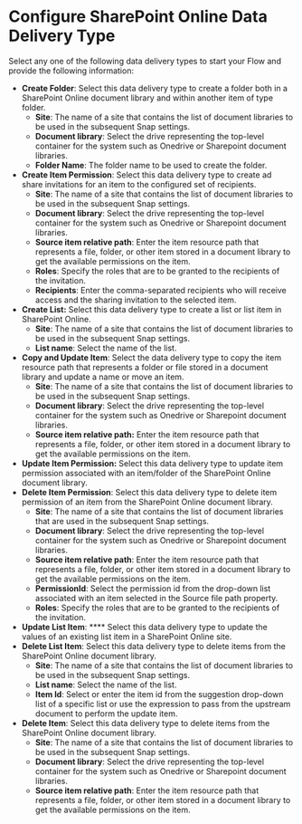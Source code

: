 # Configure SharePoint Online Data Delivery Type

Select any one of the following data delivery types to start your Flow and provide the following information:

* **Create Folder**: Select this data delivery type to create a folder both in a SharePoint Online document library and within another item of type folder.
  * **Site**: The name of a site that contains the list of document libraries to be used in the subsequent Snap settings.
  * **Document library**: Select the drive representing the top-level container for the system such as Onedrive or Sharepoint document libraries.
  * **Folder Name**: The folder name to be used to create the folder.
* **Create Item Permission**: Select this data delivery type to create ad share invitations for an item to the configured set of recipients.
  * **Site**: The name of a site that contains the list of document libraries to be used in the subsequent Snap settings.
  * **Document library**: Select the drive representing the top-level container for the system such as Onedrive or Sharepoint document libraries.
  * **Source item relative path**: Enter the item resource path that represents a file, folder, or other item stored in a document library to get the available permissions on the item.
  * **Roles**: Specify the roles that are to be granted to the recipients of the invitation.
  * **Recipients**: Enter the comma-separated recipients who will receive access and the sharing invitation to the selected item.&#x20;
* **Create List:** Select this data delivery type to create a list or list item in SharePoint Online.
  * **Site**: The name of a site that contains the list of document libraries to be used in the subsequent Snap settings.
  * **List name**: Select the name of the list.&#x20;
* **Copy and Update Item**: Select the data delivery type to copy the item resource path that represents a folder or file stored in a document library and update a name or move an item.
  * **Site**: The name of a site that contains the list of document libraries to be used in the subsequent Snap settings.
  * **Document library**: Select the drive representing the top-level container for the system such as Onedrive or Sharepoint document libraries.
  * **Source item relative path:** Enter the item resource path that represents a file, folder, or other item stored in a document library to get the available permissions on the item.
* **Update Item Permission:** Select this data delivery type to update item permission associated with an item/folder of the SharePoint Online document library.
* **Delete Item Permission**: Select this data delivery type to delete item permission of an item from the SharePoint Online document library.
  * **Site**: The name of a site that contains the list of document libraries that are used in the subsequent Snap settings.
  * **Document library**: Select the drive representing the top-level container for the system such as Onedrive or Sharepoint document libraries.
  * **Source item relative path**: Enter the item resource path that represents a file, folder, or other item stored in a document library to get the available permissions on the item.
  * **PermissionId**: Select the permission id from the drop-down list associated with an item selected in the Source file path property.
  * **Roles**: Specify the roles that are to be granted to the recipients of the invitation.
* **Update List Item**: **** Select this data delivery type to update the values of an existing list item in a SharePoint Online site.
* **Delete List Item**: Select this data delivery type to delete items from the SharePoint Online document library.
  * **Site**: The name of a site that contains the list of document libraries to be used in the subsequent Snap settings.
  * **List name**: Select the name of the list.&#x20;
  * **Item Id**: Select or enter the item id from the suggestion drop-down list of a specific list or use the expression to pass from the upstream document to perform the update item.
* **Delete Item**: Select this data delivery type to delete items from the SharePoint Online document library.
  * **Site**: The name of a site that contains the list of document libraries to be used in the subsequent Snap settings.
  * **Document library**: Select the drive representing the top-level container for the system such as Onedrive or Sharepoint document libraries.
  * **Source item relative path**: Enter the item resource path that represents a file, folder, or other item stored in a document library to get the available permissions on the item.
